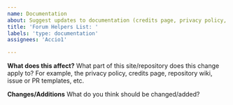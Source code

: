 ```yaml
---
name: Documentation
about: Suggest updates to documentation (credits page, privacy policy, repository documentation, etc.)
title: 'Forum Helpers List: '
labels: 'type: documentation'
assignees: 'Accio1'

---
```


**What does this affect?**
What part of this site/repository does this change apply to? For example, the privacy policy, credits page, repository wiki, issue or PR templates, etc.

**Changes/Additions**
What do you think should be changed/added?
